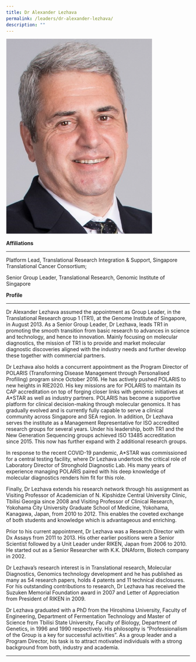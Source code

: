 ```yaml
---
title: Dr Alexander Lezhava
permalink: /leaders/dr-alexander-lezhava/
description: ""
---
```

<img style="width:400px" src="/images/Leaders/dr-alexandra-lezhava.png">

**Affiliations**

* * *

Platform Lead, Translational Research Integration &amp; Support, Singapore Translational Cancer Consortium;&nbsp;

Senior Group Leader, Translational Research, Genomic Institute of Singapore&nbsp;

**Profile**&nbsp;

* * *

Dr Alexander Lezhava assumed the appointment as Group Leader, in the Translational Research group 1 (TR1), at the Genome Institute of Singapore, in August 2013. As a Senior Group Leader, Dr Lezhava, leads TR1 in promoting the smooth transition from basic research to advances in science and technology, and hence to innovation. Mainly focusing on molecular diagnostics, the mission of TR1 is to provide and market molecular diagnostic discoveries aligned with the industry needs and further develop these together with commercial partners.&nbsp;

Dr Lezhava also holds a concurrent appointment as the Program Director of POLARIS (Transforming Disease Management through Personalised Profiling) program since October 2016. He has actively pushed POLARIS to new heights in RIE2020. His key missions are for POLARIS to&nbsp;maintain&nbsp;its CAP accreditation on top of forging closer links with genomic initiatives at A\*STAR as well as industry partners. POLARIS has become a supportive platform for clinical decision-making through molecular genomics. It has gradually evolved and is currently fully capable to serve a clinical community across Singapore and SEA region. In addition, Dr Lezhava serves the institute as a Management Representative for ISO accredited research groups for several years. Under his leadership, both TR1 and the New Generation Sequencing groups achieved ISO 13485 accreditation since 2015. This now has further expand with 2&nbsp;additional&nbsp;research groups.&nbsp;

In response to the recent COVID-19 pandemic, A\*STAR was commissioned for a central testing facility, where Dr Lezhava undertook the critical role of Laboratory Director of Stronghold Diagnostic Lab. His many years of experience managing POLARIS paired with his deep knowledge of molecular diagnostics&nbsp;renders&nbsp;him fit for this role.&nbsp;

Finally, Dr Lezhava extends his research network through his assignment as Visiting Professor of Academician of N.&nbsp;Kipshidze&nbsp;Central University Clinic, Tbilisi Georgia since 2008 and Visiting Professor of Clinical Research, Yokohama City University Graduate School of Medicine, Yokohama, Kanagawa, Japan, from 2010 to 2012. This enables the coveted exchange of both students and knowledge which is&nbsp;advantageous&nbsp;and enriching.&nbsp;

Prior to his current appointment, Dr Lezhava was a Research Director with Dx Assays from 2011 to 2013. His other earlier positions were a Senior Scientist followed by a Unit Leader under RIKEN, Japan from 2006 to 2010. He started out as a Senior Researcher with K.K.&nbsp;DNAform, Biotech company in 2002.&nbsp;

Dr Lezhava’s research interest is in Translational research, Molecular Diagnostics, Genomics technology development and he has published as many as 54 research papers, holds 4 patents and 11 technical disclosures. For his outstanding contributions to research, Dr Lezhava has received the Suzuken Memorial Foundation award in 2007 and Letter of Appreciation from President of RIKEN in 2009.&nbsp;

Dr Lezhava graduated with a PhD from the Hiroshima University, Faculty of Engineering, Department of Fermentation Technology and Master of Science from Tbilisi State University, Faculty of Biology, Department of Genetics, in 1996 and&nbsp;1990&nbsp;respectively. His philosophy is “Professionalism of the Group is a key for successful activities”.&nbsp;As a group leader and a Program Director, his task&nbsp;is to attract motivated individuals with a strong background from both,&nbsp;industry&nbsp;and academia.&nbsp;

* * *